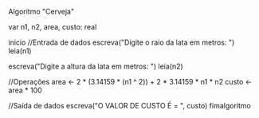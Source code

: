 Algoritmo "Cerveja"

var
   n1, n2, area, custo: real
   
inicio
   //Entrada de dados
   escreva("Digite o raio da lata em metros: ")
   leia(n1)
   
   escreva("Digite a altura da lata em metros: ")
   leia(n2)
   
   //Operações
   area <- 2 * (3.14159 * (n1 ^ 2)) + 2 * 3.14159 * n1 * n2
   custo <- area * 100
   
   //Saída de dados
   escreva("O VALOR DE CUSTO É = ", custo)
fimalgoritmo
   
